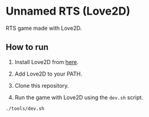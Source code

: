 # Unnamed RTS (Love2D)

RTS game made with Love2D.

## How to run

1. Install Love2D from [here](https://love2d.org/).

2. Add Love2D to your PATH.

3. Clone this repository.

4. Run the game with Love2D using the `dev.sh` script.

  ```bash
  ./tools/dev.sh
  ```
